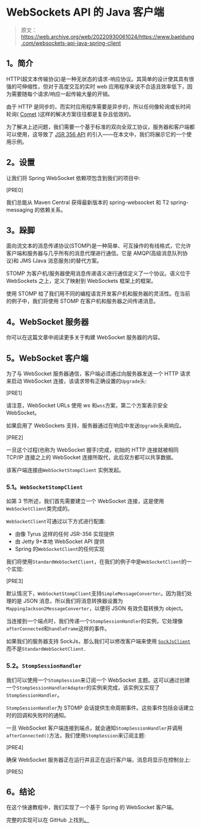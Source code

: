 # WebSockets API 的 Java 客户端

> 原文：<https://web.archive.org/web/20220930061024/https://www.baeldung.com/websockets-api-java-spring-client>

## **1。简介**

HTTP(超文本传输协议)是一种无状态的请求-响应协议。其简单的设计使其具有很强的可伸缩性，但对于高度交互的实时 web 应用程序来说不合适且效率低下，因为需要随每个请求/响应一起传输大量的开销。

由于 HTTP 是同步的，而实时应用程序需要是异步的，所以任何像轮询或长时间轮询( [Comet](https://web.archive.org/web/20221129014048/https://en.wikipedia.org/wiki/Comet_(programming)) )这样的解决方案往往都是复杂且低效的。

为了解决上述问题，我们需要一个基于标准的双向全双工协议，服务器和客户端都可以使用，这导致了 [JSR 356 API](https://web.archive.org/web/20221129014048/http://www.oracle.com/technetwork/articles/java/jsr356-1937161.html) 的引入——在本文中，我们将展示它的一个使用示例。

## **2。设置**

让我们将 Spring WebSocket 依赖项包含到我们的项目中:

[PRE0]

我们总能从 Maven Central 获得最新版本的 spring-websocket 和 T2 spring-messaging 的依赖关系。

## **3。跺脚**

面向流文本的消息传递协议(STOMP)是一种简单、可互操作的有线格式，它允许客户端和服务器与几乎所有的消息代理进行通信。它是 AMQP(高级消息队列协议)和 JMS (Java 消息服务)的替代方案。

STOMP 为客户机/服务器使用消息传递语义进行通信定义了一个协议。语义位于 WebSockets 之上，定义了映射到 WebSockets 框架上的框架。

使用 STOMP 给了我们用不同的编程语言开发客户机和服务器的灵活性。在当前的例子中，我们将使用 STOMP 在客户机和服务器之间传递消息。

## **4。WebSocket 服务器**

你可以在这篇文章中阅读更多关于构建 WebSocket 服务器的内容。

## **5。WebSocket 客户端**

为了与 WebSocket 服务器通信，客户端必须通过向服务器发送一个 HTTP 请求来启动 WebSocket 连接，该请求带有正确设置的`Upgrade`头:

[PRE1]

请注意，WebSocket URLs 使用 *ws* 和`wss`方案，第二个方案表示安全 WebSocket。

如果启用了 WebSockets 支持，服务器通过在响应中发送`Upgrade`头来响应。

[PRE2]

一旦这个过程(也称为 WebSocket 握手)完成，初始的 HTTP 连接就被相同 TCP/IP 连接之上的 WebSocket 连接所取代，此后双方都可以共享数据。

该客户端连接由`WebSocketStompClient` 实例发起。

### **5.1。`WebSocketStompClient`**

如第 3 节所述，我们首先需要建立一个 WebSocket 连接，这是使用`WebSocketClient`类完成的。

`WebSocketClient`可通过以下方式进行配置:

*   由像 Tyrus 这样的任何 JSR-356 实现提供
*   由 Jetty 9+本地 WebSocket API 提供
*   Spring 的`WebSocketClient`的任何实现

我们将使用`StandardWebSocketClient`，在我们的例子中是`WebSocketClient`的一个实现:

[PRE3]

默认情况下，`WebSocketStompClient`支持`SimpleMessageConverter`。因为我们处理的是 JSON 消息，所以我们将消息转换器设置为`MappingJackson2MessageConverter`，以便将 JSON 有效负载转换为 object。

当连接到一个端点时，我们传递一个`StompSessionHandler`的实例，它处理像`afterConnected`和`handleFrame`这样的事件。

如果我们的服务器支持 SockJs，那么我们可以修改客户端来使用 [`SockJsClient`](https://web.archive.org/web/20221129014048/https://docs.spring.io/spring/docs/current/spring-framework-reference/htmlsingle/#websocket-fallback-sockjs-client) 而不是`StandardWebSocketClient.`

### **5.2。`StompSessionHandler`**

我们可以使用一个`StompSession`来订阅一个 WebSocket 主题。这可以通过创建一个`StompSessionHandlerAdapter`的实例来完成，该实例又实现了`StompSessionHandler`。

`StompSessionHandler`为 STOMP 会话提供生命周期事件。这些事件包括会话建立时的回调和失败时的通知。

一旦 WebSocket 客户端连接到端点，就会通知`StompSessionHandler`并调用`afterConnected()`方法，我们使用`StompSession`来订阅主题:

[PRE4]

确保 WebSocket 服务器正在运行并且正在运行客户端，消息将显示在控制台上:

[PRE5]

## **6。结论**

在这个快速教程中，我们实现了一个基于 Spring 的 WebSocket 客户端。

完整的实现可以在 GitHub 上找到[。](https://web.archive.org/web/20221129014048/https://github.com/eugenp/tutorials/tree/master/spring-boot-modules/spring-boot-client)